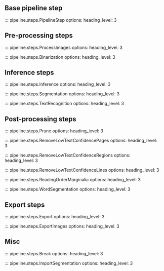 
## Base pipeline step
::: pipeline.steps.PipelineStep
    options:
        heading_level: 3

## Pre-processing steps
::: pipeline.steps.ProcessImages
    options:
        heading_level: 3

::: pipeline.steps.Binarization
    options:
        heading_level: 3


## Inference steps
::: pipeline.steps.Inference
    options:
        heading_level: 3

::: pipeline.steps.Segmentation
    options:
        heading_level: 3

::: pipeline.steps.TextRecognition
    options:
        heading_level: 3


## Post-processing steps
::: pipeline.steps.Prune
    options:
        heading_level: 3

::: pipeline.steps.RemoveLowTextConfidencePages
    options:
        heading_level: 3

::: pipeline.steps.RemoveLowTextConfidenceRegions
    options:
        heading_level: 3

::: pipeline.steps.RemoveLowTextConfidenceLines
    options:
        heading_level: 3

::: pipeline.steps.ReadingOrderMarginalia
    options:
        heading_level: 3

::: pipeline.steps.WordSegmentation
    options:
        heading_level: 3

## Export steps
::: pipeline.steps.Export
    options:
        heading_level: 3

::: pipeline.steps.ExportImages
    options:
        heading_level: 3

## Misc
::: pipeline.steps.Break
    options:
        heading_level: 3

::: pipeline.steps.ImportSegmentation
    options:
        heading_level: 3
